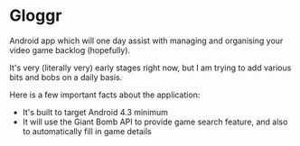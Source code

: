 Gloggr
======

Android app which will one day assist with managing and organising your video game backlog (hopefully).

It's very (literally very) early stages right now, but I am trying to add various bits and bobs on a daily basis.

Here is a few important facts about the application:
- It's built to target Android 4.3 minimum
- It will use the Giant Bomb API to provide game search feature, and also to automatically fill in game details

